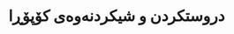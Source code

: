 ---
title: "دروستکردن و شیکردنەوەی کۆپۆڕا"
meta_title: "توێژینەوەی کۆپۆڕای کوردی - گەشەپێدانی کۆپۆڕای دەقی قەبارە گەورە"
description: "دروستکردن و شیکردنەوەی سیستماتیکی کۆپۆڕا دەقی فراوانی کوردی لەگەڵ خاڵبەندی زمانی."
draft: false
---